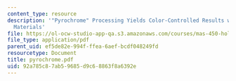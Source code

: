 ```yaml
---
content_type: resource
description: '"Pyrochrome" Processing Yields Color-Controlled Results with Silver-Halide
  Materials'
file: https://ol-ocw-studio-app-qa.s3.amazonaws.com/courses/mas-450-holographic-imaging-spring-2003/92a785c87ab59685d9c68863f8a6392e_pyrochrome.pdf
file_type: application/pdf
parent_uid: ef5de82e-994f-ffea-6aef-bcdf048249fd
resourcetype: Document
title: pyrochrome.pdf
uid: 92a785c8-7ab5-9685-d9c6-8863f8a6392e
---
```

